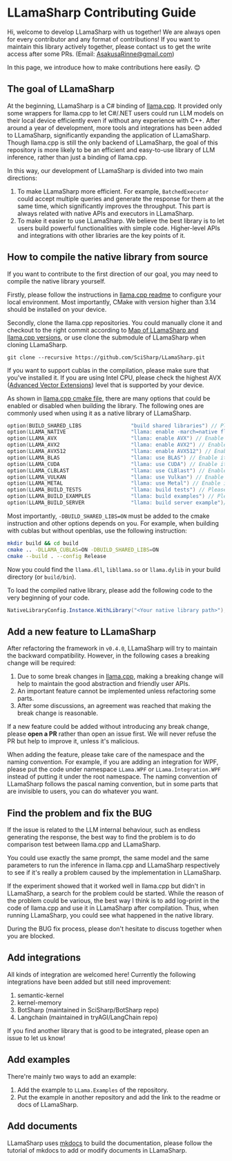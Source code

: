 # LLamaSharp Contributing Guide

Hi, welcome to develop LLamaSharp with us together! We are always open for every contributor and any format of contributions! If you want to maintain this library actively together, please contact us to get the write access after some PRs. (Email: AsakusaRinne@gmail.com)

In this page, we introduce how to make contributions here easily. 😊

## The goal of LLamaSharp

At the beginning, LLamaSharp is a C# binding of [llama.cpp](https://github.com/ggerganov/llama.cpp). It provided only some wrappers for llama.cpp to let C#/.NET users could run LLM models on their local device efficiently even if without any experience with C++. After around a year of development, more tools and integrations has been added to LLamaSharp, significantly expanding the application of LLamaSharp. Though llama.cpp is still the only backend of LLamaSharp, the goal of this repository is more likely to be an efficient and easy-to-use library of LLM inference, rather than just a binding of llama.cpp.

In this way, our development of LLamaSharp is divided into two main directions:

1. To make LLamaSharp more efficient. For example, `BatchedExecutor` could accept multiple queries and generate the response for them at the same time, which significantly improves the throughput. This part is always related with native APIs and executors in LLamaSharp.
2. To make it easier to use LLamaSharp. We believe the best library is to let users build powerful functionalities with simple code. Higher-level APIs and integrations with other libraries are the key points of it.


## How to compile the native library from source

If you want to contribute to the first direction of our goal, you may need to compile the native library yourself.

Firstly, please follow the instructions in [llama.cpp readme](https://github.com/ggerganov/llama.cpp#build) to configure your local environment. Most importantly, CMake with version higher than 3.14 should be installed on your device.

Secondly, clone the llama.cpp repositories. You could manually clone it and checkout to the right commit according to [Map of LLamaSharp and llama.cpp versions](https://github.com/SciSharp/LLamaSharp?tab=readme-ov-file#map-of-llamasharp-and-llama.cpp-versions), or use clone the submodule of LLamaSharp when cloning LLamaSharp.

```shell
git clone --recursive https://github.com/SciSharp/LLamaSharp.git
```

If you want to support cublas in the compilation, please make sure that you've installed it. If you are using Intel CPU, please check the highest AVX ([Advanced Vector Extensions](https://en.wikipedia.org/wiki/Advanced_Vector_Extensions)) level that is supported by your device.

As shown in [llama.cpp cmake file](https://github.com/ggerganov/llama.cpp/blob/master/CMakeLists.txt), there are many options that could be enabled or disabled when building the library. The following ones are commonly used when using it as a native library of LLamaSharp.

```cpp
option(BUILD_SHARED_LIBS                "build shared libraries") // Please always enable it 
option(LLAMA_NATIVE                     "llama: enable -march=native flag") // Could be disabled
option(LLAMA_AVX                        "llama: enable AVX") // Enable it if the highest supported avx level is AVX
option(LLAMA_AVX2                       "llama: enable AVX2") // Enable it if the highest supported avx level is AVX2
option(LLAMA_AVX512                     "llama: enable AVX512") // Enable it if the highest supported avx level is AVX512
option(LLAMA_BLAS                       "llama: use BLAS") // Enable it if you want to use BLAS library to accelerate the computation on CPU
option(LLAMA_CUDA                       "llama: use CUDA") // Enable it if you have CUDA device
option(LLAMA_CLBLAST                    "llama: use CLBlast") // Enable it if you have a device with CLBLast or OpenCL support, for example, some AMD GPUs.
option(LLAMA_VULKAN                     "llama: use Vulkan") // Enable it if you have a device with Vulkan support
option(LLAMA_METAL                      "llama: use Metal") // Enable it if you are using a MAC with Metal device.
option(LLAMA_BUILD_TESTS                "llama: build tests") // Please disable it.
option(LLAMA_BUILD_EXAMPLES             "llama: build examples") // Please disable it.
option(LLAMA_BUILD_SERVER               "llama: build server example")// Please disable it.
```

Most importantly, `-DBUILD_SHARED_LIBS=ON` must be added to the cmake instruction and other options depends on you. For example, when building with cublas but without openblas, use the following instruction:

```bash
mkdir build && cd build
cmake .. -DLLAMA_CUBLAS=ON -DBUILD_SHARED_LIBS=ON
cmake --build . --config Release
```

Now you could find the `llama.dll`, `libllama.so` or `llama.dylib` in your build directory (or `build/bin`). 

To load the compiled native library, please add the following code to the very beginning of your code.

```cs
NativeLibraryConfig.Instance.WithLibrary("<Your native library path>");
```


## Add a new feature to LLamaSharp

After refactoring the framework in `v0.4.0`, LLamaSharp will try to maintain the backward compatibility. However, in the following cases a breaking change will be required:

1. Due to some break changes in [llama.cpp](https://github.com/ggerganov/llama.cpp), making a breaking change will help to maintain the good abstraction and friendly user APIs.
2. An important feature cannot be implemented unless refactoring some parts.
3. After some discussions, an agreement was reached that making the break change is reasonable.

If a new feature could be added without introducing any break change, please **open a PR** rather than open an issue first. We will never refuse the PR but help to improve it, unless it's malicious.

When adding the feature, please take care of the namespace and the naming convention. For example, if you are adding an integration for WPF, please put the code under namespace `LLama.WPF` or `LLama.Integration.WPF` instead of putting it under the root namespace. The naming convention of LLamaSharp follows the pascal naming convention, but in some parts that are invisible to users, you can do whatever you want.

## Find the problem and fix the BUG

If the issue is related to the LLM internal behaviour, such as endless generating the response, the best way to find the problem is to do comparison test between llama.cpp and LLamaSharp.

You could use exactly the same prompt, the same model and the same parameters to run the inference in llama.cpp and LLamaSharp respectively to see if it's really a problem caused by the implementation in LLamaSharp.

If the experiment showed that it worked well in llama.cpp but didn't in LLamaSharp, a search for the problem could be started. While the reason of the problem could be various, the best way I think is to add log-print in the code of llama.cpp and use it in LLamaSharp after compilation. Thus, when running LLamaSharp, you could see what happened in the native library.

During the BUG fix process, please don't hesitate to discuss together when you are blocked.

## Add integrations

All kinds of integration are welcomed here! Currently the following integrations have been added but still need improvement:

1. semantic-kernel
2. kernel-memory
3. BotSharp (maintained in SciSharp/BotSharp repo)
4. Langchain (maintained in tryAGI/LangChain repo)

If you find another library that is good to be integrated, please open an issue to let us know!


## Add examples

There're mainly two ways to add an example:

1. Add the example to `LLama.Examples` of the repository.
2. Put the example in another repository and add the link to the readme or docs of LLamaSharp.

## Add documents

LLamaSharp uses [mkdocs](https://github.com/mkdocs/mkdocs) to build the documentation, please follow the tutorial of mkdocs to add or modify documents in LLamaSharp.
